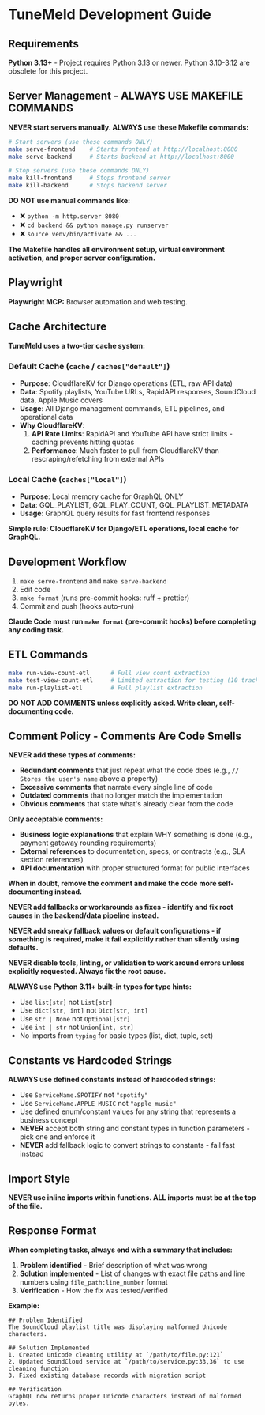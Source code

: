 # TuneMeld Development Guide

## Requirements

**Python 3.13+** - Project requires Python 3.13 or newer. Python 3.10-3.12 are obsolete for this project.

## Server Management - ALWAYS USE MAKEFILE COMMANDS

**NEVER start servers manually. ALWAYS use these Makefile commands:**

```bash
# Start servers (use these commands ONLY)
make serve-frontend    # Starts frontend at http://localhost:8080
make serve-backend     # Starts backend at http://localhost:8000

# Stop servers (use these commands ONLY)
make kill-frontend     # Stops frontend server
make kill-backend      # Stops backend server
```

**DO NOT use manual commands like:**

- ❌ `python -m http.server 8080`
- ❌ `cd backend && python manage.py runserver`
- ❌ `source venv/bin/activate && ...`

**The Makefile handles all environment setup, virtual environment activation, and proper server configuration.**

## Playwright

**Playwright MCP:** Browser automation and web testing.

## Cache Architecture

**TuneMeld uses a two-tier cache system:**

### Default Cache (`cache` / `caches["default"]`)

- **Purpose**: CloudflareKV for Django operations (ETL, raw API data)
- **Data**: Spotify playlists, YouTube URLs, RapidAPI responses, SoundCloud data, Apple Music covers
- **Usage**: All Django management commands, ETL pipelines, and operational data
- **Why CloudflareKV**:
  1. **API Rate Limits**: RapidAPI and YouTube API have strict limits - caching prevents hitting quotas
  2. **Performance**: Much faster to pull from CloudflareKV than rescraping/refetching from external APIs

### Local Cache (`caches["local"]`)

- **Purpose**: Local memory cache for GraphQL ONLY
- **Data**: GQL_PLAYLIST, GQL_PLAY_COUNT, GQL_PLAYLIST_METADATA
- **Usage**: GraphQL query results for fast frontend responses

**Simple rule: CloudflareKV for Django/ETL operations, local cache for GraphQL.**

## Development Workflow

1. `make serve-frontend` and `make serve-backend`
2. Edit code
3. `make format` (runs pre-commit hooks: ruff + prettier)
4. Commit and push (hooks auto-run)

**Claude Code must run `make format` (pre-commit hooks) before completing any coding task.**

## ETL Commands

```bash
make run-view-count-etl      # Full view count extraction
make test-view-count-etl     # Limited extraction for testing (10 tracks)
make run-playlist-etl        # Full playlist extraction
```

**DO NOT ADD COMMENTS unless explicitly asked. Write clean, self-documenting code.**

## Comment Policy - Comments Are Code Smells

**NEVER add these types of comments:**

- **Redundant comments** that just repeat what the code does (e.g., `// Stores the user's name` above a property)
- **Excessive comments** that narrate every single line of code
- **Outdated comments** that no longer match the implementation
- **Obvious comments** that state what's already clear from the code

**Only acceptable comments:**

- **Business logic explanations** that explain WHY something is done (e.g., payment gateway rounding requirements)
- **External references** to documentation, specs, or contracts (e.g., SLA section references)
- **API documentation** with proper structured format for public interfaces

**When in doubt, remove the comment and make the code more self-documenting instead.**

**NEVER add fallbacks or workarounds as fixes - identify and fix root causes in the backend/data pipeline instead.**

**NEVER add sneaky fallback values or default configurations - if something is required, make it fail explicitly rather than silently using defaults.**

**NEVER disable tools, linting, or validation to work around errors unless explicitly requested. Always fix the root cause.**

**ALWAYS use Python 3.11+ built-in types for type hints:**

- Use `list[str]` not `List[str]`
- Use `dict[str, int]` not `Dict[str, int]`
- Use `str | None` not `Optional[str]`
- Use `int | str` not `Union[int, str]`
- No imports from `typing` for basic types (list, dict, tuple, set)

## Constants vs Hardcoded Strings

**ALWAYS use defined constants instead of hardcoded strings:**

- Use `ServiceName.SPOTIFY` not `"spotify"`
- Use `ServiceName.APPLE_MUSIC` not `"apple_music"`
- Use defined enum/constant values for any string that represents a business concept
- **NEVER** accept both string and constant types in function parameters - pick one and enforce it
- **NEVER** add fallback logic to convert strings to constants - fail fast instead

## Import Style

**NEVER use inline imports within functions. ALL imports must be at the top of the file.**

## Response Format

**When completing tasks, always end with a summary that includes:**

1. **Problem identified** - Brief description of what was wrong
2. **Solution implemented** - List of changes with exact file paths and line numbers using `file_path:line_number` format
3. **Verification** - How the fix was tested/verified

**Example:**

```
## Problem Identified
The SoundCloud playlist title was displaying malformed Unicode characters.

## Solution Implemented
1. Created Unicode cleaning utility at `/path/to/file.py:121`
2. Updated SoundCloud service at `/path/to/service.py:33,36` to use cleaning function
3. Fixed existing database records with migration script

## Verification
GraphQL now returns proper Unicode characters instead of malformed bytes.
```
